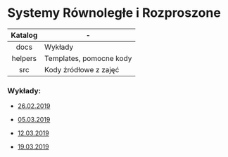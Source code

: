 # Systemy Równoległe i Rozproszone 

| Katalog 	|  -                      	|
|:-------:	|-------------------------	|
| docs    	| Wykłady                 	|
| helpers 	| Templates, pomocne kody 	|
| src     	| Kody źródłowe z zajęć   	|

### Wykłady:

- [26.02.2019](docs/26.02.2019/README.md)

- [05.03.2019](docs/05.03.2019/README.md)

- [12.03.2019](docs/05.03.2019/SRiR_12_03_2019.md)

- [19.03.2019](docs/05.03.2019/SRiR_19_03_2019.md)